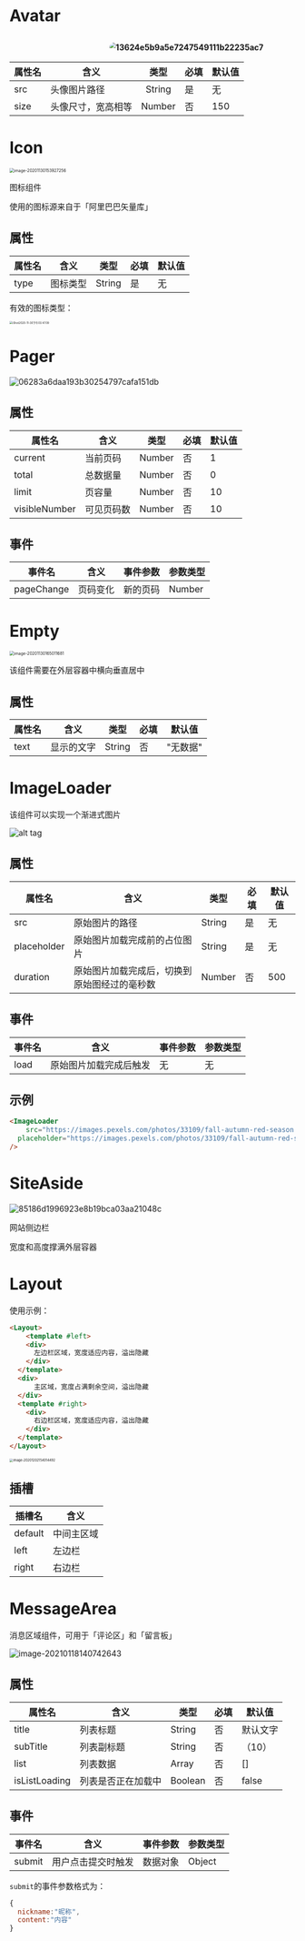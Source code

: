 # Avatar

## <img src="C:\Users\91874\Desktop\bilibili\src\components\放图片\13624e5b9a5e7247549111b22235ac7.png" alt="13624e5b9a5e7247549111b22235ac7" style="zoom:67%; border-radius: 15px; margin-left: 35%" />

| 属性名 | 含义               |  类型  | 必填 | 默认值 |
| ------ | ------------------ | :----: | ---- | ------ |
| src    | 头像图片路径       | String | 是   | 无     |
| size   | 头像尺寸，宽高相等 | Number | 否   | 150    |

# Icon

<img src="http://mdrs.yuanjin.tech/img/20201130153927.png" alt="image-20201130153927256" style="zoom:50%;" />

图标组件

使用的图标源来自于「阿里巴巴矢量库」

## 属性

| 属性名 | 含义     | 类型   | 必填 | 默认值 |
| ------ | -------- | ------ | ---- | ------ |
| type   | 图标类型 | String | 是   | 无     |

有效的图标类型：

<img src="http://mdrs.yuanjin.tech/img/20201130155542.jpg" alt="iShot2020-11-30下午03.47.09" style="zoom:33%;" />

# Pager

![06283a6daa193b30254797cafa151db](C:\Users\91874\Desktop\bilibili\src\components\放图片\06283a6daa193b30254797cafa151db.png)

## 属性

| 属性名        | 含义       | 类型   | 必填 | 默认值 |
| ------------- | ---------- | ------ | ---- | ------ |
| current       | 当前页码   | Number | 否   | 1      |
| total         | 总数据量   | Number | 否   | 0      |
| limit         | 页容量     | Number | 否   | 10     |
| visibleNumber | 可见页码数 | Number | 否   | 10     |

## 事件

| 事件名     | 含义     | 事件参数 | 参数类型 |
| ---------- | -------- | -------- | -------- |
| pageChange | 页码变化 | 新的页码 | Number   |

# Empty

<img src="http://mdrs.yuanjin.tech/img/20201130165011.png" alt="image-20201130165011681" style="zoom:50%;" />

该组件需要在外层容器中横向垂直居中

## 属性

| 属性名 | 含义       | 类型   | 必填 | 默认值   |
| ------ | ---------- | ------ | ---- | -------- |
| text   | 显示的文字 | String | 否   | "无数据" |

# ImageLoader

该组件可以实现一个渐进式图片

![alt tag](http://mdrs.yuanjin.tech/img/20201115132049.gif)

## 属性

| 属性名      | 含义                                         | 类型   | 必填 | 默认值 |
| ----------- | -------------------------------------------- | ------ | ---- | ------ |
| src         | 原始图片的路径                               | String | 是   | 无     |
| placeholder | 原始图片加载完成前的占位图片                 | String | 是   | 无     |
| duration    | 原始图片加载完成后，切换到原始图经过的毫秒数 | Number | 否   | 500    |

## 事件

| 事件名 | 含义                   | 事件参数 | 参数类型 |
| ------ | ---------------------- | -------- | -------- |
| load   | 原始图片加载完成后触发 | 无       | 无       |

## 示例

```html
<ImageLoader 
	src="https://images.pexels.com/photos/33109/fall-autumn-red-season.jpg?fit=crop&crop=entropy&w=3456&h=2304"
  placeholder="https://images.pexels.com/photos/33109/fall-autumn-red-season.jpg?w=100"
/>
```


# SiteAside

![85186d1996923e8b19bca03aa21048c](C:\Users\91874\Desktop\bilibili\src\components\放图片\85186d1996923e8b19bca03aa21048c.png)

网站侧边栏

宽度和高度撑满外层容器



# Layout

使用示例：

```html
<Layout>
	<template #left>
  	<div>
      左边栏区域，宽度适应内容，溢出隐藏
    </div>
  </template>
  <div>
      主区域，宽度占满剩余空间，溢出隐藏
  </div>
  <template #right>
  	<div>
      右边栏区域，宽度适应内容，溢出隐藏
    </div>
  </template>
</Layout>
```

<img src="http://mdrs.yuanjin.tech/img/20201202154014.png" alt="image-20201202154014492" style="zoom:40%;" />

## 插槽

| 插槽名  | 含义       |
| ------- | ---------- |
| default | 中间主区域 |
| left    | 左边栏     |
| right   | 右边栏     |

# MessageArea

消息区域组件，可用于「评论区」和「留言板」

![image-20210118140742643](http://mdrs.yuanjin.tech/img/20210118140742.png)

## 属性

| 属性名        | 含义               | 类型    | 必填 | 默认值   |
| ------------- | ------------------ | ------- | ---- | -------- |
| title         | 列表标题           | String  | 否   | 默认文字 |
| subTitle      | 列表副标题         | String  | 否   | （10）   |
| list          | 列表数据           | Array   | 否   | []       |
| isListLoading | 列表是否正在加载中 | Boolean | 否   | false    |

## 事件

| 事件名 | 含义               | 事件参数 | 参数类型 |
| ------ | ------------------ | -------- | -------- |
| submit | 用户点击提交时触发 | 数据对象 | Object   |

`submit`的事件参数格式为：

```js
{
  nickname:"昵称",
  content:"内容"
}
```


